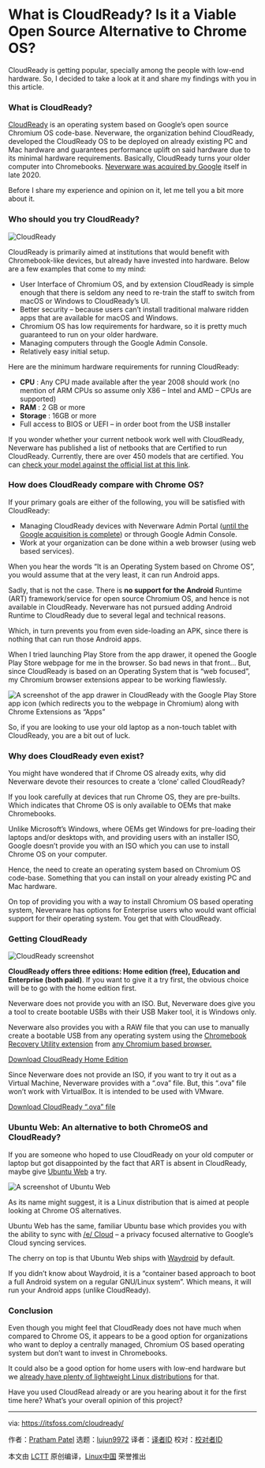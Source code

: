 [#]: subject: "What is CloudReady? Is it a Viable Open Source Alternative to Chrome OS?"
[#]: via: "https://itsfoss.com/cloudready/"
[#]: author: "Pratham Patel https://itsfoss.com/author/pratham/"
[#]: collector: "lujun9972"
[#]: translator: " "
[#]: reviewer: " "
[#]: publisher: " "
[#]: url: " "

What is CloudReady? Is it a Viable Open Source Alternative to Chrome OS?
======

CloudReady is getting popular, specially among the people with low-end hardware. So, I decided to take a look at it and share my findings with you in this article.

### What is CloudReady?

[CloudReady][1] is an operating system based on Google’s open source Chromium OS code-base. Neverware, the organization behind CloudReady, developed the CloudReady OS to be deployed on already existing PC and Mac hardware and guarantees performance uplift on said hardware due to its minimal hardware requirements. Basically, CloudReady turns your older computer into Chromebooks. [Neverware was acquired by Google][2] itself in late 2020.

Before I share my experience and opinion on it, let me tell you a bit more about it.

### Who should you try CloudReady?

![CloudReady][3]

CloudReady is primarily aimed at institutions that would benefit with Chromebook-like devices, but already have invested into hardware. Below are a few examples that come to my mind:

  * User Interface of Chromium OS, and by extension CloudReady is simple enough that there is seldom any need to re-train the staff to switch from macOS or Windows to CloudReady’s UI.
  * Better security – because users can’t install traditional malware ridden apps that are available for macOS and Windows.
  * Chromium OS has low requirements for hardware, so it is pretty much guaranteed to run on your older hardware.
  * Managing computers through the Google Admin Console.
  * Relatively easy initial setup.



Here are the minimum hardware requirements for running CloudReady:

  * **CPU** : Any CPU made available after the year 2008 should work (no mention of ARM CPUs so assume only X86 – Intel and AMD – CPUs are supported)
  * **RAM** : 2 GB or more
  * **Storage** : 16GB or more
  * Full access to BIOS or UEFI – in order boot from the USB installer



If you wonder whether your current netbook work well with CloudReady, Neverware has published a list of netbooks that are Certified to run CloudReady. Currently, there are over 450 models that are certified. You can [check your model against the official list at this link][4].

### How does CloudReady compare with Chrome OS?

If your primary goals are either of the following, you will be satisfied with CloudReady:

  * Managing CloudReady devices with Neverware Admin Portal ([until the Google acquisition is complete][5]) or through Google Admin Console.
  * Work at your organization can be done within a web browser (using web based services).



When you hear the words “It is an Operating System based on Chrome OS”, you would assume that at the very least, it can run Android apps.

Sadly, that is not the case. There is **no support for the Android** Runtime (ART) framework/service for open source Chromium OS, and hence is not available in CloudReady. Neverware has not pursued adding Android Runtime to CloudReady due to several legal and technical reasons.

Which, in turn prevents you from even side-loading an APK, since there is nothing that can run those Android apps.

When I tried launching Play Store from the app drawer, it opened the Google Play Store webpage for me in the browser. So bad news in that front… But, since CloudReady is based on an Operating System that is “web focused”, my Chromium browser extensions appear to be working flawlessly.

![A screenshot of the app drawer in CloudReady with the Google Play Store app icon \(which redirects you to the webpage in Chromium\) along with Chrome Extensions as “Apps”][6]

So, if you are looking to use your old laptop as a non-touch tablet with CloudReady, you are a bit out of luck.

### Why does CloudReady even exist?

You might have wondered that if Chrome OS already exits, why did Neverware devote their resources to create a ‘clone’ called CloudReady?

If you look carefully at devices that run Chrome OS, they are pre-builts. Which indicates that Chrome OS is only available to OEMs that make Chromebooks.

Unlike Microsoft’s Windows, where OEMs get Windows for pre-loading their laptops and/or desktops with, and providing users with an installer ISO, Google doesn’t provide you with an ISO which you can use to install Chrome OS on your computer.

Hence, the need to create an operating system based on Chromium OS code-base. Something that you can install on your already existing PC and Mac hardware.

On top of providing you with a way to install Chromium OS based operating system, Neverware has options for Enterprise users who would want official support for their operating system. You get that with CloudReady.

### Getting CloudReady

![CloudReady screenshot][7]

**CloudReady offers three editions: Home edition (free), Education and Enterprise (both paid)**. If you want to give it a try first, the obvious choice will be to go with the home edition first.

Neverware does not provide you with an ISO. But, Neverware does give you a tool to create bootable USBs with their USB Maker tool, it is Windows only.

Neverware also provides you with a RAW file that you can use to manually create a bootable USB from any operating system using the [Chromebook Recovery Utility extension][8] from [any Chromium based browser.][9]

[Download CloudReady Home Edition][10]

Since Neverware does not provide an ISO, if you want to try it out as a Virtual Machine, Neverware provides with a “.ova” file. But, this “.ova” file won’t work with VirtualBox. It is intended to be used with VMware.

[Download CloudReady “.ova” file][11]

### Ubuntu Web: An alternative to both ChromeOS and CloudReady?

If you are someone who hoped to use CloudReady on your old computer or laptop but got disappointed by the fact that ART is absent in CloudReady, maybe give [Ubuntu Web][12] a try.

![A screenshot of Ubuntu Web][13]

As its name might suggest, it is a Linux distribution that is aimed at people looking at Chrome OS alternatives.

Ubuntu Web has the same, familiar Ubuntu base which provides you with the ability to sync with [/e/ Cloud][14] – a privacy focused alternative to Google’s Cloud syncing services.

The cherry on top is that Ubuntu Web ships with [Waydroid][15] by default.

If you didn’t know about Waydroid, it is a “container based approach to boot a full Android system on a regular GNU/Linux system”. Which means, it will run your Android apps (unlike CloudReady).

### Conclusion

Even though you might feel that CloudReady does not have much when compared to Chrome OS, it appears to be a good option for organizations who want to deploy a centrally managed, Chromium OS based operating system but don’t want to invest in Chromebooks.

It could also be a good option for home users with low-end hardware but we [already have plenty of lightweight Linux distributions][16] for that.

Have you used CloudRead already or are you hearing about it for the first time here? What’s your overall opinion of this project?

--------------------------------------------------------------------------------

via: https://itsfoss.com/cloudready/

作者：[Pratham Patel][a]
选题：[lujun9972][b]
译者：[译者ID](https://github.com/译者ID)
校对：[校对者ID](https://github.com/校对者ID)

本文由 [LCTT](https://github.com/LCTT/TranslateProject) 原创编译，[Linux中国](https://linux.cn/) 荣誉推出

[a]: https://itsfoss.com/author/pratham/
[b]: https://github.com/lujun9972
[1]: https://www.neverware.com/
[2]: https://9to5google.com/2020/12/15/google-acquires-cloudready-os/
[3]: https://i1.wp.com/itsfoss.com/wp-content/uploads/2022/01/neverware-cloudready.webp?resize=800%2C501&ssl=1
[4]: https://guide.neverware.com/supported-devices/
[5]: https://cloudreadykb.neverware.com/s/article/Neverware-is-now-part-of-Google-FAQ
[6]: https://i1.wp.com/itsfoss.com/wp-content/uploads/2021/12/07_app_drawer.webp?resize=800%2C599&ssl=1
[7]: https://i0.wp.com/itsfoss.com/wp-content/uploads/2022/01/cloudready-screenshot.webp?resize=800%2C500&ssl=1
[8]: https://chrome.google.com/webstore/detail/chromebook-recovery-utili/pocpnlppkickgojjlmhdmidojbmbodfm?hl=en
[9]: https://news.itsfoss.com/chrome-like-browsers-2021/
[10]: https://www.neverware.com/freedownload
[11]: https://cloudreadykb.neverware.com/s/article/Download-CloudReady-Image-For-VMware
[12]: https://ubuntu-web.org/
[13]: https://i0.wp.com/itsfoss.com/wp-content/uploads/2022/01/ubuntu-web-screenshot.jpeg?resize=800%2C500&ssl=1
[14]: https://e.foundation/ecloud/
[15]: https://waydro.id/
[16]: https://itsfoss.com/lightweight-linux-beginners/
